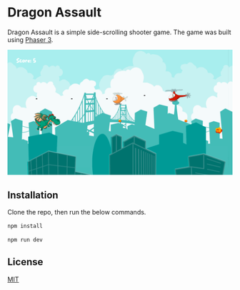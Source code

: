 # Dragon Assault

Dragon Assault is a simple side-scrolling shooter game. The game was built using [Phaser 3](https://phaser.io/).

![Dragon Assault Game Screenshot](screenshot.png)

## Installation

Clone the repo, then run the below commands.

```bash
npm install
```

```bash
npm run dev
```

## License

[MIT](https://choosealicense.com/licenses/mit/)

